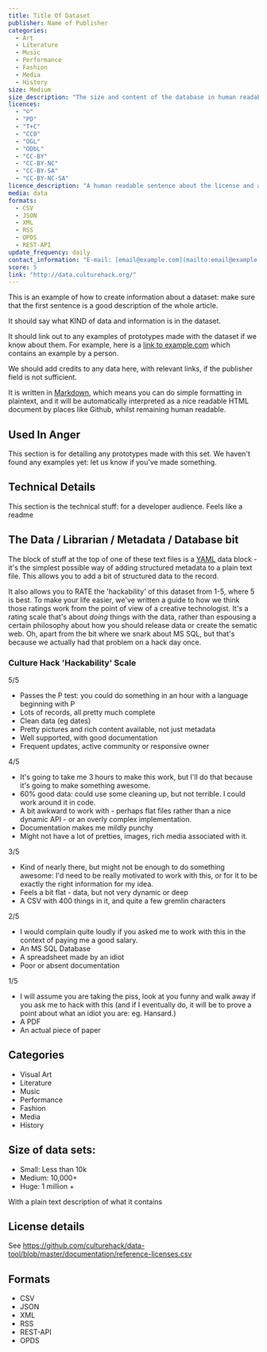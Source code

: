 ```yaml
---
title: Title Of Dataset
publisher: Name of Publisher
categories: 
  - Art
  - Literature
  - Music
  - Performance
  - Fashion
  - Media
  - History
size: Medium
size_description: "The size and content of the database in human readable sentence."  
licences: 
  - "©"
  - "PD"
  - "T+C"
  - "CC0" 
  - "OGL"
  - "ODbL"
  - "CC-BY"
  - "CC-BY-NC"
  - "CC-BY-SA"
  - "CC-BY-NC-SA"
licence_description: "A human readable sentence about the license and any limitations."
media: data
formats: 
  - CSV
  - JSON
  - XML
  - RSS
  - OPDS
  - REST-API
update_frequency: daily
contact_information: "E-mail: [email@example.com](mailto:email@example.com) Twitter: [@example](https://twitter.com/example)"
score: 5
link: "http://data.culturehack.org/"
---
```


This is an example of how to create information about a dataset: make sure that the first sentence is a good description of the whole article.

It should say what KIND of data and information is in the dataset.

It should link out to any examples of prototypes made with the dataset if we know about them. For example, here is a [link to example.com](http://www.example.com/) which contains an example by a person.

We should add credits to any data here, with relevant links, if the publisher field is not sufficient.

It is written in [Markdown](http://daringfireball.net/projects/markdown/), which means you can do simple formatting in plaintext, and it will be automatically interpreted as a nice readable HTML document by places like Github, whilst remaining human readable.

## Used In Anger

This section is for detailing any prototypes made with this set. We haven't found any examples yet: let us know if you've made something.

## Technical Details

This section is the technical stuff: for a developer audience. Feels like a readme

## The Data / Librarian / Metadata / Database bit

The block of stuff at the top of one of these text files is a [YAML](http://yaml.org) data block - it's the simplest possible way of adding structured metadata to a plain text file. This allows you to add a bit of structured data to the record. 

It also allows you to RATE the 'hackability' of this dataset from 1-5, where 5 is best. To make your life easier, we've written a guide to how we think those ratings work from the point of view of a creative technologist. It's a rating scale that's about *doing* things with the data, rather than espousing a certain philosophy about how you should release data or create the sematic web. Oh, apart from the bit where we snark about MS SQL, but that's because we actually had that problem on a hack day once.

### Culture Hack 'Hackability' Scale

5/5

* Passes the P test: you could do something in an hour with a language beginning with P
* Lots of records, all pretty much complete
* Clean data (eg dates)
* Pretty pictures and rich content available, not just metadata
* Well supported, with good documentation
* Frequent updates, active community or responsive owner

4/5

* It's going to take me 3 hours to make this work, but I'll do that because it's going to make something awesome.
* 60% good data: could use some cleaning up, but not terrible. I could work around it in code.
* A bit awkward to work with - perhaps flat files rather than a nice dynamic API - or an overly complex implementation.
* Documentation makes me mildly punchy
* Might not have a lot of pretties, images, rich media associated with it.

3/5

* Kind of nearly there, but might not be enough to do something awesome: I'd need to be really motivated to work with this, or for it to be exactly the right information for my idea.
* Feels a bit flat - data, but not very dynamic or deep
* A CSV with 400 things in it, and quite a few gremlin characters

2/5

* I would complain quite loudly if you asked me to work with this in the context of paying me a good salary.
* An MS SQL Database
* A spreadsheet made by an idiot
* Poor or absent documentation

1/5

* I will assume you are taking the piss, look at you funny and walk away if you ask me to hack with this (and if I eventually do, it will be to prove a point about what an idiot you are: eg. Hansard.)
* A PDF
* An actual piece of paper


## Categories

* Visual Art
* Literature
* Music
* Performance
* Fashion
* Media
* History

## Size of data sets:

* Small: Less than 10k
* Medium: 10,000+
* Huge: 1 million +

With a plain text description of what it contains

## License details

See <https://github.com/culturehack/data-tool/blob/master/documentation/reference-licenses.csv>




## Formats

* CSV
* JSON
* XML
* RSS
* REST-API
* OPDS


